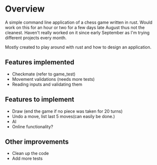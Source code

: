 # Overview

A simple command line application of a chess game written in rust. Would work on this for an hour or two for a few days 
late August thus not the cleanest.
Haven't really worked on it since early September as I'm trying different projects every month.

Mostly created to play around with rust and how to design an application.

## Features implemented 

- Checkmate (refer to game_test)
- Movement validations (needs more tests)
- Reading inputs and validating them

## Features to implement 

- Draw (end the game if no piece was taken for 20 turns)
- Undo a move, list last 5 moves(can easily be done.)
- AI
- Online functionality?


## Other improvements

- Clean up the code
- Add more tests